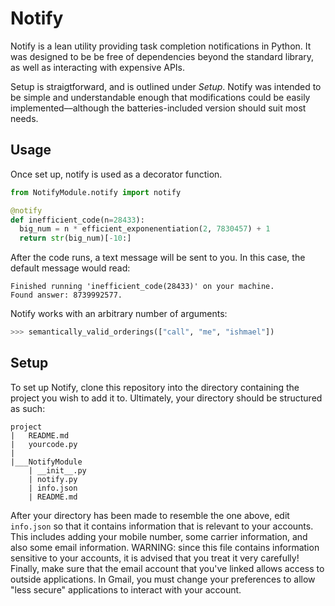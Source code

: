 # Notify

Notify is a lean utility providing task completion notifications in Python. It was designed to be be free of dependencies beyond the standard library, as well as interacting with expensive APIs.

Setup is straigtforward, and is outlined under *Setup*. Notify was intended to be simple and understandable enough that modifications could be easily implemented––although the batteries-included version should suit most needs.

## Usage
Once set up, notify is used as a decorator function.
```python
from NotifyModule.notify import notify

@notify
def inefficient_code(n=28433):
  big_num = n * efficient_exponenentiation(2, 7830457) + 1
  return str(big_num)[-10:]
```
After the code runs, a text message will be sent to you. In this case, the default message would read: 
```
Finished running 'inefficient_code(28433)' on your machine.
Found answer: 8739992577.
```
Notify works with an arbitrary number of arguments:
```python
>>> semantically_valid_orderings(["call", "me", "ishmael"])
``` 
## Setup
To set up Notify, clone this repository into the directory containing the project you wish to add it to. Ultimately, your directory should be structured as such:
```
project
|   README.md
|   yourcode.py 
|
|___NotifyModule
    | __init__.py
    | notify.py
    | info.json
    | README.md
```
After your directory has been made to resemble the one above, edit `info.json` so that it contains information that is relevant to your accounts. This includes adding your mobile number, some carrier information, and also some email information. WARNING: since this file contains information sensitive to your accounts, it is advised that you treat it very carefully!
Finally, make sure that the email account that you've linked allows access to outside applications. In Gmail, you must change your preferences to allow "less secure" applications to interact with your account.
